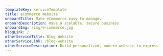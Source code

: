 ```yaml
---
templateKey: serviceTemplate
title: eCommerce Website
onboardTitle: Make eCommerce easy to manage.
onboardDescription: Have a scalable, secure business
onboardImg: /img/e-commerce.jpg
blogLink: /
otherServiceTitle: Blog Website
otherServiceLink: /blog-website
otherServiceDescription: Build personalized, modern website to express personal brand
---
```

